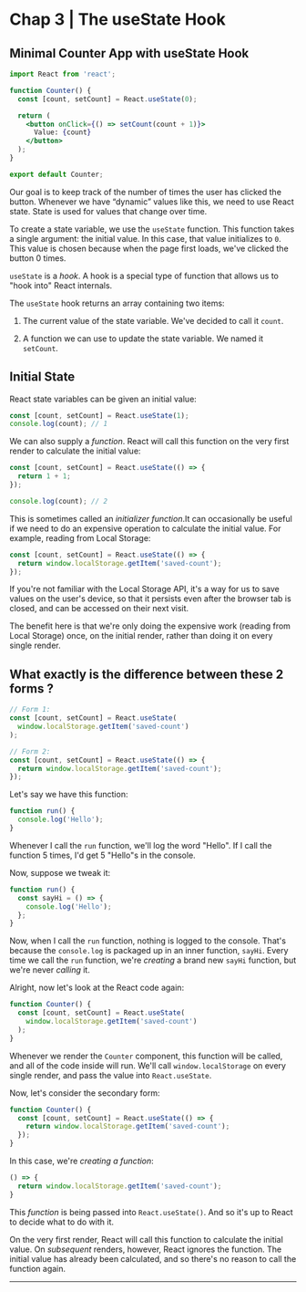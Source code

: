 # Chap 3 | The useState Hook

## Minimal Counter App with useState Hook

```jsx
import React from 'react';

function Counter() {
  const [count, setCount] = React.useState(0);

  return (
    <button onClick={() => setCount(count + 1)}>
      Value: {count}
    </button>
  );
}

export default Counter;
```

Our goal is to keep track of the number of times the user has clicked the button. Whenever we have “dynamic” values like this, we need to use React state. State is used for values that change over time.

To create a state variable, we use the `useState` function. This function takes a single argument: the initial value. In this case, that value initializes to `0`. This value is chosen because when the page first loads, we've clicked the button 0 times.

`useState` is a *hook*. A hook is a special type of function that allows us to "hook into" 
React internals. 

The `useState` hook returns an array containing two items:

1. The current value of the state variable. We've decided to call it `count`.

2. A function we can use to update the state variable. We named it `setCount`.

## Initial State

React state variables can be given an initial value:

```jsx
const [count, setCount] = React.useState(1);
console.log(count); // 1
```

We can also supply a *function*. React will call this function on the very first render to calculate the initial value:

```jsx
const [count, setCount] = React.useState(() => {
  return 1 + 1;
});

console.log(count); // 2
```

This is sometimes called an *initializer function*.It can occasionally be useful if we need to do an expensive operation to calculate the initial value. For example, reading from Local Storage:

```jsx
const [count, setCount] = React.useState(() => {
  return window.localStorage.getItem('saved-count');
});
```

If you're not familiar with the Local Storage API, it's a way for us to save values on the user's device, so that it persists even after the browser tab is closed, and can be accessed on their next visit.

The benefit here is that we're only doing the expensive work (reading from 
Local Storage) once, on the initial render, rather than doing it on every single render.

## What exactly is the difference between these 2 forms ?

```jsx
// Form 1:
const [count, setCount] = React.useState(
  window.localStorage.getItem('saved-count')
);

// Form 2:
const [count, setCount] = React.useState(() => {
  return window.localStorage.getItem('saved-count');
});
```

Let's say we have this function:

```js
function run() {
  console.log('Hello');
}
```

Whenever I call the `run` function, we'll log the word "Hello". If I call the function 5 times, I'd get 5 "Hello"s in the console.

Now, suppose we tweak it:

```js
function run() {
  const sayHi = () => {
    console.log('Hello');
  };
}
```

Now, when I call the `run` function, nothing is logged to the console. That's because the `console.log` is packaged up in an inner function, `sayHi`. Every time we call the `run` function, we're *creating* a brand new `sayHi` function, but we're never *calling* it.

Alright, now let's look at the React code again:

```js
function Counter() {
  const [count, setCount] = React.useState(
    window.localStorage.getItem('saved-count')
  );
}
```

Whenever we render the `Counter` component, this function will be called, and all of the code inside will run. We'll call `window.localStorage` on every single render, and pass the value into `React.useState`.

Now, let's consider the secondary form:

```jsx
function Counter() {
  const [count, setCount] = React.useState(() => {
    return window.localStorage.getItem('saved-count');
  });
}
```

In this case, we're *creating a function*:

```jsx
() => {
  return window.localStorage.getItem('saved-count');
}
```

This *function* is being passed into `React.useState()`. And so it's up to React to decide what to do with it.

On the very first render, React will call this function to calculate the initial value. On *subsequent* renders, however, React ignores the function. The initial value has 
already been calculated, and so there's no reason to call the function 
again.

---
